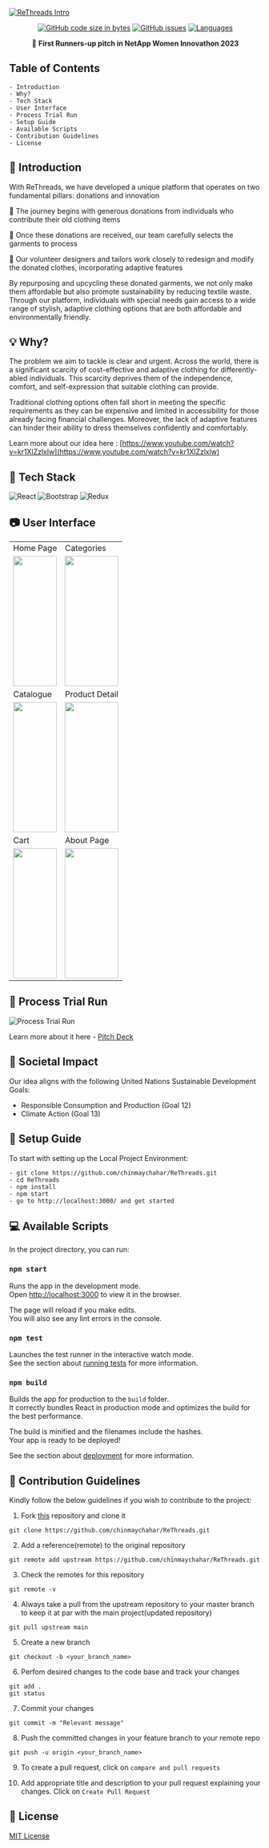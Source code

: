 [![ReThreads Intro](https://github.com/chinmaychahar/ReThreads/assets/56752925/45c66214-4004-484c-8feb-6342e1df5b70)](https://www.youtube.com/watch?v=kr1XlZzlxlw)

<div align="center">

[![GitHub code size in bytes](https://img.shields.io/github/languages/code-size/chinmaychahar/ReThreads?logo=github&style=for-the-badge)](https://github.com/chinmaychahar/) 
[![GitHub issues](https://img.shields.io/github/issues/chinmaychahar/ReThreads?style=for-the-badge)](https://GitHub.com/chiinmaychahar/ReThreads/issues/)
[![Languages](https://img.shields.io/github/languages/count/chinmaychahar/ReThreads?style=for-the-badge)](https://github.com/chinmaychahar/ReThreads)

🎉 **First Runners-up pitch in NetApp Women Innovathon 2023**

    
</div>

## Table of Contents
    - Introduction 
    - Why?
    - Tech Stack
    - User Interface
    - Process Trial Run
    - Setup Guide
    - Available Scripts
    - Contribution Guidelines
    - License
    
      
## 💛 Introduction 
With ReThreads, we have developed a unique platform that operates on two fundamental pillars: donations and innovation

📌 The journey begins with generous donations from individuals who contribute their old clothing items

📌 Once these donations are received, our team carefully selects the garments to process

📌 Our volunteer designers and tailors work closely to redesign and modify the donated clothes, incorporating adaptive features

By repurposing and upcycling these donated garments, we not only make them affordable but also promote sustainability by reducing textile waste. Through our platform, individuals with special needs gain access to a wide range of stylish, adaptive clothing options that are both affordable and environmentally friendly. 

## 💡 Why?
The problem we aim to tackle is clear and urgent. Across the world, there is a significant scarcity of cost-effective and adaptive clothing for differently-abled individuals. This scarcity deprives them of the independence, comfort, and self-expression that suitable clothing can provide. 

Traditional clothing options often fall short in meeting the specific requirements as they can be expensive and limited in accessibility for those already facing financial challenges. Moreover, the lack of adaptive features can hinder their ability to dress themselves confidently and comfortably. 

Learn more about our idea here : [https://www.youtube.com/watch?v=kr1XlZzlxlw](https://www.youtube.com/watch?v=kr1XlZzlxlw)

## 📍 Tech Stack

![React](https://img.shields.io/badge/react-%2320232a.svg?style=for-the-badge&logo=react&logoColor=%2361DAFB) ![Bootstrap](https://img.shields.io/badge/bootstrap-%238511FA.svg?style=for-the-badge&logo=bootstrap&logoColor=white) ![Redux](https://img.shields.io/badge/redux-%23593d88.svg?style=for-the-badge&logo=redux&logoColor=white)

## 📷 User Interface

<table>
  <tr>
   <td>Home Page</td>
   <td>Categories</td>
   </tr>
  <tr>
    <td><img src="https://github.com/chinmaychahar/ReThreads/assets/56752925/5ccf32af-7d6c-4aa3-be60-3e7d41114919" width=100% height=260></td>
    <td><img src="https://github.com/chinmaychahar/ReThreads/assets/56752925/daf0ab4f-3f50-41d6-a322-7ffd0704e953" width=100% height=260></td>
  </tr>
  <tr>
   <td>Catalogue</td>
   <td>Product Detail</td>
   </tr>
  <tr>
    <td><img src="https://github.com/chinmaychahar/ReThreads/assets/56752925/23522d57-70ac-4724-ab34-00f39eafc2e1" width=100% height=260></td>
    <td><img src="https://github.com/chinmaychahar/ReThreads/assets/56752925/daf0ab4f-3f50-41d6-a322-7ffd0704e953" width=100% height=260></td>
  </tr>
  <tr>
   <td>Cart</td>
   <td>About Page</td>
   </tr>
  <tr>
    <td><img src="https://github.com/chinmaychahar/ReThreads/assets/56752925/730d8403-04d2-47aa-8774-629180c54793" width=100% height=260></td>
    <td><img src="https://github.com/chinmaychahar/ReThreads/assets/56752925/e36ff1f7-a4ae-4d61-b98b-032120ba7e45" width=100% height=260></td>
  </tr>
</table>

## 🌺 Process Trial Run

![ Process Trial Run](https://github.com/chinmaychahar/ReThreads/assets/56752925/035a2ab0-a6d2-462e-9a93-7eda99ea2d94)

Learn more about it here - [Pitch Deck](https://www.canva.com/design/DAFlVy3cfXw/PteEnuu3_Ajn3YBjpK6UcA/view?utm_content=DAFlVy3cfXw&utm_campaign=designshare&utm_medium=link&utm_source=publishsharelink)

## 🎯 Societal Impact

Our idea aligns with the following United Nations Sustainable Development Goals:
- Responsible Consumption and Production (Goal 12)
- Climate Action (Goal 13)



## 🔨 Setup Guide

To start with setting up the Local Project Environment:

```shell
- git clone https://github.com/chinmaychahar/ReThreads.git
- cd ReThreads
- npm install
- npm start
- go to http://localhost:3000/ and get started
```

## 💻 Available Scripts

In the project directory, you can run:

### `npm start`

Runs the app in the development mode.\
Open [http://localhost:3000](http://localhost:3000) to view it in the browser.

The page will reload if you make edits.\
You will also see any lint errors in the console.

### `npm test`

Launches the test runner in the interactive watch mode.\
See the section about [running tests](https://facebook.github.io/create-react-app/docs/running-tests) for more information.

### `npm build`

Builds the app for production to the `build` folder.\
It correctly bundles React in production mode and optimizes the build for the best performance.

The build is minified and the filenames include the hashes.\
Your app is ready to be deployed!

See the section about [deployment](https://facebook.github.io/create-react-app/docs/deployment) for more information.

## 🤝 Contribution Guidelines 

Kindly follow the below guidelines if you wish to contribute to the project:

1. Fork [this](https://github.com/chinmaychahar/ReThreads) repository and clone it

```
git clone https://github.com/chinmaychahar/ReThreads.git
```

2. Add a reference(remote) to the original repository

```
git remote add upstream https://github.com/chinmaychahar/ReThreads.git
```

3. Check the remotes for this repository

```
git remote -v
```

4. Always take a pull from the upstream repository to your master branch to keep it at par with the main project(updated repository)

```
git pull upstream main
```

5. Create a new branch

```
git checkout -b <your_branch_name>
```

6. Perfom desired changes to the code base and track your changes 

```
git add .
git status
```

7. Commit your changes

```
git commit -m "Relevant message"
```

8. Push the committed changes in your feature branch to your remote repo

```
git push -u origin <your_branch_name>
```

9. To create a pull request, click on `compare and pull requests`

10. Add appropriate title and description to your pull request explaining your changes. Click on `Create Pull Request`

## 📜 License
[MIT License](https://github.com/chinmaychahar/ReThreads/blob/main/LICENSE)
<!-- END doctoc generated TOC please keep comment here to allow auto update -->
   
   

